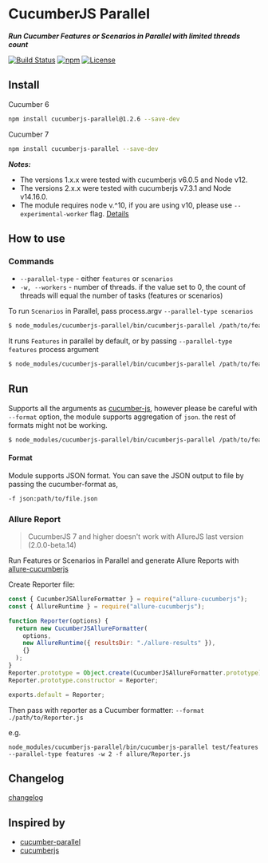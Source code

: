 CucumberJS Parallel
=================
***Run Cucumber Features or Scenarios in Parallel with limited threads count***

[![Build Status][travis-shield]][travis-link] [![npm][npm-shield]][npm-link] [![License][license-shield]][license-link]

## Install
Cucumber 6
``` bash
npm install cucumberjs-parallel@1.2.6 --save-dev
```

Cucumber 7
``` bash
npm install cucumberjs-parallel --save-dev
```
***Notes:*** 

* The versions 1.x.x were tested with cucumberjs v6.0.5 and Node v12.
* The versions 2.x.x were tested with cucumberjs v7.3.1 and Node v14.16.0.
* The module requires node v.^10, if you are using v10, please use `--experimental-worker` flag. [Details][3]

## How to use

### Commands

* `--parallel-type` - either `features` or `scenarios`
* `-w, --workers` - number of threads. if the value set to 0, the count of threads will equal the number of tasks (features or scenarios)

To run `Scenarios` in Parallel, pass process.argv `--parallel-type scenarios`


``` bash
$ node_modules/cucumberjs-parallel/bin/cucumberjs-parallel /path/to/features -r /path/to/step-defs --parallel-type scenarios -w 4 --format json:path/to/file.json
```


It runs `Features` in parallel by default, or by passing `--parallel-type features` process argument


``` bash
$ node_modules/cucumberjs-parallel/bin/cucumberjs-parallel /path/to/features -r /path/to/step-defs -w 0 --format json:path/to/file.json
```


## Run

Supports all the arguments as [cucumber-js][1], however please be careful with `--format` option, the module supports aggregation of `json`. the rest of formats might not be working.  

``` bash
$ node_modules/cucumberjs-parallel/bin/cucumberjs-parallel /path/to/features -r /path/to/step-defs -w 2 -f json:path/to/file.json --tags=@myTag 
```



#### Format
Module supports JSON format. You can save the JSON output to file by passing the cucumber-format as,


```bash
-f json:path/to/file.json
```

### Allure Report

> CucumberJS 7 and higher doesn't work with AllureJS last version (2.0.0-beta.14)

Run Features or Scenarios in Parallel and generate Allure Reports with [allure-cucumberjs][allure-cucumberjs]

Create Reporter file:
```javascript
const { CucumberJSAllureFormatter } = require("allure-cucumberjs");
const { AllureRuntime } = require("allure-cucumberjs");

function Reporter(options) {
  return new CucumberJSAllureFormatter(
    options,
    new AllureRuntime({ resultsDir: "./allure-results" }),
    {}
  );
}
Reporter.prototype = Object.create(CucumberJSAllureFormatter.prototype);
Reporter.prototype.constructor = Reporter;

exports.default = Reporter;
```
Then pass with reporter as a Cucumber formatter:
`--format ./path/to/Reporter.js`

e.g.
```
node_modules/cucumberjs-parallel/bin/cucumberjs-parallel test/features --parallel-type features -w 2 -f allure/Reporter.js
```

## Changelog 

[changelog][changelog]

## Inspired by

* [cucumber-parallel][2] 
* [cucumberjs][1]


[1]: https://github.com/cucumber/cucumber-js "CucumberJs"
[2]: https://github.com/gkushang/cucumber-parallel "Cucumber Parallel"
[3]: https://nodejs.org/docs/latest-v10.x/api/worker_threads.html#

[allure-cucumberjs]: https://github.com/allure-framework/allure-js/tree/master/packages/allure-cucumberjs

[changelog]: https://github.com/vtimonov/cucumberjs-parallel/blob/master/CHANGELOG.md

[travis-shield]: https://api.travis-ci.com/vtimonov/cucumberjs-parallel.svg?branch=master
[travis-link]: https://app.travis-ci.com/github/vtimonov/cucumberjs-parallel

[npm-shield]: https://img.shields.io/npm/v/cucumberjs-parallel.svg
[npm-link]: https://www.npmjs.com/package/cucumberjs-parallel

[depedency-shield]: https://david-dm.org/vtimonov/cucumberjs-parallel/status.svg
[depedency-link]: https://david-dm.org/vtimonov/cucumberjs-parallel

[license-shield]: https://img.shields.io/badge/License-MIT-green.svg
[license-link]: https://github.com/vtimonov/cucumberjs-parallel/blob/master/LICENSE







